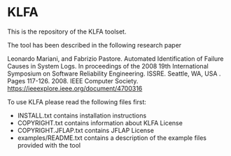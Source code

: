 # KLFA
This is the repository of the KLFA toolset.

The tool has been described in the following research paper

Leonardo Mariani, and Fabrizio Pastore. Automated Identification of Failure Causes in System Logs. In proceedings of the 2008 19th International Symposium on Software Reliability Engineering. ISSRE. Seattle, WA, USA . Pages 117-126. 2008. IEEE Computer Society.  https://ieeexplore.ieee.org/document/4700316



To use KLFA please read the following files first:

* INSTALL.txt contains installation instructions
* COPYRIGHT.txt contains information about KLFA License
* COPYRIGHT.JFLAP.txt contains JFLAP License
* examples/README.txt contains a description of the example files provided with the tool
